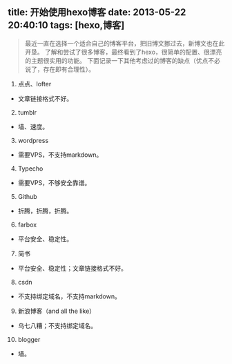 title: 开始使用hexo博客
date: 2013-05-22 20:40:10
tags: [hexo,博客]
---
> 最近一直在选择一个适合自己的博客平台，把旧博文挪过去，新博文也在此开垦。
了解和尝试了很多博客，最终看到了hexo，很简单的配置、很漂亮的主题很实用的功能。
下面记录一下其他考虑过的博客的缺点（优点不必说了，存在即有合理性）。

<!--more-->

1. 点点、lofter   
 * 文章链接格式不好。

2. tumblr
 * 墙、速度。

3. wordpress
 * 需要VPS，不支持markdown。

4. Typecho
 * 需要VPS，不够安全靠谱。

5. Github
 * 折腾，折腾，折腾。

6. farbox
 * 平台安全、稳定性。

7. 简书
 * 平台安全、稳定性；文章链接格式不好。

8. csdn
 * 不支持绑定域名，不支持markdown。

9. 新浪博客（and all the like）
 * 乌七八糟；不支持绑定域名。

10. blogger
 * 墙。
